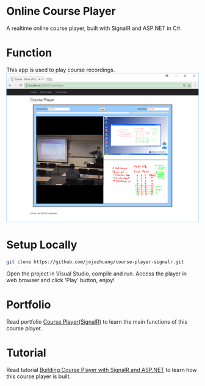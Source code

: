 # Online Course Player
A realtime online course player, built with SignalR and ASP.NET in C#.

# Function
This app is used to play course recordings.
![image](/public/drag.png)

# Setup Locally
```bash
git clone https://github.com/jojozhuang/course-player-signalr.git
```
Open the project in Visual Studio, compile and run. Access the player in web browser and click 'Play' button, enjoy!

# Portfolio
Read portfolio [Course Player(SignalR)](https://jojozhuang.github.io/project/course-player-signalr/) to learn the main functions of this course player.

# Tutorial
Read tutorial [Building Course Player with SignalR and ASP.NET](https://jojozhuang.github.io/tutorial/building-course-player-with-signalr-and-aspnet/) to learn how this course player is built.

